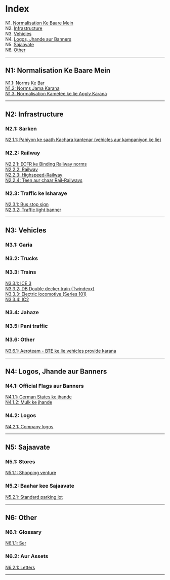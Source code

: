 # Index

N1. [Normalisation Ke Baare Mein](#n1)  
N2. [Infrastructure](#n2)  
N3. [Vehicles](#n3)  
N4. [Logos, Jhande aur Banners](#n4)  
N5. [Sajaavate](#n5)  
N6. [Other](#n6)

***

## N1: Normalisation Ke Baare Mein

[N1.1: Norms Ke Bar](/URHI/N1/1)  
[N1.2: Norms Jama Karana](/URHI/N1/2)  
[N1.3: Normalisation Kametee ke lie Apply Karana](/URHI/N1/3)

***

## N2: Infrastructure
### N2.1: Sarken
[N2.1.1: Pahiyon ke saath Kachara kantenar (vehicles aur kampaniyon ke lie)](/URHI/N2/1/1)  
### N2.2: Railway
[N2.2.1: ECFR ke Binding Railway norms ](/EN/N2/2/1)   
[N2.2.2: Railway](/EN/N2/2/2)    
[N2.2.3: Highspeed-Railway](/EN/N2/2/3)    
[N2.2.4: Teen aur chaar Rail-Railways](/EN/N2/2/4)
### N2.3: Traffic ke Isharaye
[N2.3.1: Bus stop sign](/EN/N2/3/1)  
[N2.3.2: Traffic light banner](/EN/N2/3/2)

***

## N3: Vehicles
### N3.1: Garia
### N3.2: Trucks
### N3.3: Trains
[N3.3.1: ICE 3](/EN/N3/3/1)  
[N3.3.2: DB Double decker train (Twindexx)](/EN/N3/3/2)  
[N3.3.3: Electric locomotive (Series 101)](/EN/N3/3/3)    
[N3.3.4: IC2 ](/EN/N3/3/4)
### N3.4: Jahaze
### N3.5: Pani traffic
### N3.6: Other
[N3.6.1: Aeroteam - BTE ke lie vehicles provide karana](/EN/N3/6/1)

***

## N4: Logos, Jhande aur Banners
### N4.1: Official Flags aur Banners
[N4.1.1: German States ke jhande](/EN/N4/1/1)  
[N4.1.2: Mulk ke jhande](/EN/N4/1/2)
### N4.2: Logos
[N4.2.1: Company logos](/EN/N4/2/1)

***

## N5: Sajaavate
### N5.1: Stores
[N5.1.1: Shopping venture](/EN/N5/1/1)
### N5.2: Baahar kee Sajaavate
[N5.2.1: Standard parking lot](/EN/N5/2/1)

***

## N6: Other
### N6.1: Glossary
[N6.1.1: Ser](/EN/N6/1/1)
### N6.2: Aur Assets
[N6.2.1: Letters](/EN/N6/2/1)

***
